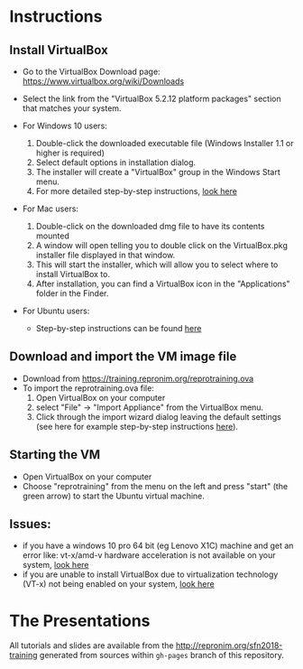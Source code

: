 # Instructions
## Install VirtualBox
- Go to the VirtualBox Download page: https://www.virtualbox.org/wiki/Downloads
- Select the link from the "VirtualBox 5.2.12 platform packages" section that matches your system.

- For Windows 10 users:
  1. Double-click the downloaded executable file (Windows Installer 1.1 or higher is required)
  2. Select default options in installation dialog.
  3. The installer will create a "VirtualBox" group in the Windows Start menu.
  4. For more detailed step-by-step instructions, [look here](https://websiteforstudents.com/installing-virtualbox-windows-10/)

- For Mac users:
  1. Double-click on the downloaded dmg file to have its contents mounted
  2. A window will open telling you to double click on the VirtualBox.pkg installer file displayed in that window.
  3. This will start the installer, which will allow you to select where to install VirtualBox to.
  4. After installation, you can find a VirtualBox icon in the "Applications" folder in the Finder.
 
- For Ubuntu users:
  - Step-by-step instructions can be found [here](https://websiteforstudents.com/install-virtualbox-latest-on-ubuntu-16-04-lts-17-04-17-10/)
    
## Download and import the VM image file
- Download from https://training.repronim.org/reprotraining.ova
- To import the reprotraining.ova file:
  1. Open VirtualBox on your computer
  2. select "File" -> "Import Appliance" from the VirtualBox menu.
  3. Click through the import wizard dialog leaving the default settings (see here for example step-by-step instructions [here](https://docs.oracle.com/cd/E26217_01/E26796/html/qs-import-vm.html)).

## Starting the VM
- Open VirtualBox on your computer
- Choose "reprotraining" from the menu on the left and press "start" (the green arrow) to start the Ubuntu virtual machine.
  
## Issues: 
- if you have a windows 10 pro 64 bit (eg Lenovo X1C) machine and get an error like: 
  vt-x/amd-v hardware acceleration is not available on your system, [look here](https://docs.microsoft.com/en-us/virtualization/hyper-v-on-windows/quick-start/enable-hyper-v#enable-the-hyper-v-role-through-settings)
- if you are unable to install VirtualBox due to virtualization technology (VT-x) not being enabled on your system, [look here](https://docs-old.fedoraproject.org/en-US/Fedora/13/html/Virtualization_Guide/sect-Virtualization-Troubleshooting-Enabling_Intel_VT_and_AMD_V_virtualization_hardware_extensions_in_BIOS.html)

# The Presentations

All tutorials and slides are available from the http://repronim.org/sfn2018-training
generated from sources within `gh-pages` branch of this repository.
